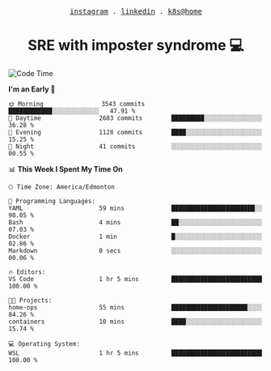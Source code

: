 <p align="center">
  <samp>
    <a href="https://www.instagram.com/lildrunkensmurf/">instagram</a> .
    <a href="https://www.linkedin.com/in/joryirving/">linkedin</a> .
    <a href="https://github.com/joryirving/k3s-home-cluster">k8s@home</a>
  </samp>
</p>

<h1 align="center">
  SRE with imposter syndrome 💻
</h1>

<!--START_SECTION:waka-->
![Code Time](http://img.shields.io/badge/Code%20Time-143%20hrs%206%20mins-blue)

**I'm an Early 🐤** 

```text
🌞 Morning                3543 commits        ████████████░░░░░░░░░░░░░   47.91 % 
🌆 Daytime                2683 commits        █████████░░░░░░░░░░░░░░░░   36.28 % 
🌃 Evening                1128 commits        ████░░░░░░░░░░░░░░░░░░░░░   15.25 % 
🌙 Night                  41 commits          ░░░░░░░░░░░░░░░░░░░░░░░░░   00.55 % 
```


📊 **This Week I Spent My Time On** 

```text
🕑︎ Time Zone: America/Edmonton

💬 Programming Languages: 
YAML                     59 mins             ███████████████████████░░   90.05 % 
Bash                     4 mins              ██░░░░░░░░░░░░░░░░░░░░░░░   07.03 % 
Docker                   1 min               █░░░░░░░░░░░░░░░░░░░░░░░░   02.86 % 
Markdown                 0 secs              ░░░░░░░░░░░░░░░░░░░░░░░░░   00.06 % 

🔥 Editors: 
VS Code                  1 hr 5 mins         █████████████████████████   100.00 % 

🐱‍💻 Projects: 
home-ops                 55 mins             █████████████████████░░░░   84.26 % 
containers               10 mins             ████░░░░░░░░░░░░░░░░░░░░░   15.74 % 

💻 Operating System: 
WSL                      1 hr 5 mins         █████████████████████████   100.00 % 
```


<!--END_SECTION:waka-->